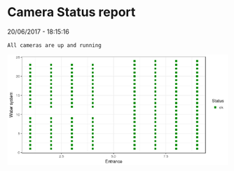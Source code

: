 Camera Status report
================
20/06/2017 - 18:15:16

    All cameras are up and running

![](camreport_files/figure-markdown_github/unnamed-chunk-2-1.png)
